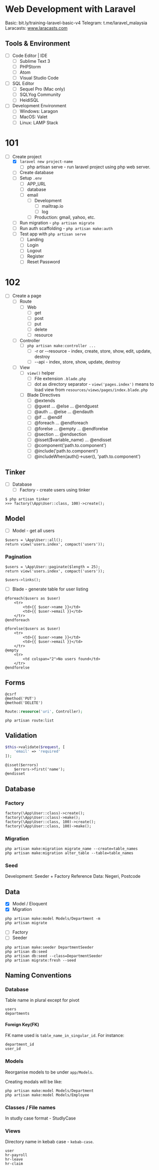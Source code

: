 # Web Development with Laravel

Basic: bit.ly/training-laravel-basic-v4
Telegram: t.me/laravel_malaysia
Laracasts: www.laracasts.com

## Tools & Environment

- [ ] Code Editor | IDE
	- [ ] Sublime Text 3
	- [ ] PHPStorm
	- [ ] Atom
	- [ ] Visual Studio Code
- [ ] SQL Editor
	- [ ] Sequel Pro (Mac only)
	- [ ] SQLYog Community
	- [ ] HeidiSQL
- [ ] Development Environment
	- [ ] Windows: Laragon
	- [ ] MacOS: Valet
	- [ ] Linux: LAMP Stack

# 101

- [ ] Create project
	- [x] `laravel new project-name`
		- [ ] php artisan serve - run laravel project using php web server.
	- [ ] Create database
	- [ ] Setup `.env` 
		- [ ] APP_URL 
		- [ ] database
		- [ ] email
			- [ ] Development
				- [ ] mailtrap.io
				- [ ] log
			- [ ] Production: gmail, yahoo, etc.
	- [ ] Run migration - `php artisan migrate`
	- [ ] Run auth scaffolding - `php artisan make:auth`
	- [ ] Test app with `php artisan serve`
		- [ ] Landing 
		- [ ] Login
		- [ ] Logout
		- [ ] Register
		- [ ] Reset Password

# 102

- [ ] Create a page
	- [ ] Route
		- [ ] Web
			- [ ] get
			- [ ] post
			- [ ] put
			- [ ] delete
			- [ ] resource
	- [ ] Controller
		- [ ] `php artisan make:controller ...`
			- [ ] -r or --resource - index, create, store, show, edit, update, destroy
			- [ ] --api - index, store, show, update, destroy
	- [ ] View
		- [ ] `view()` helper
			- [ ] File extension `.blade.php`
			- [ ] dot as directory separator - `view('pages.index')` means to load view from `resources/views/pages/index.blade.php` 
		- [ ] Blade Directives
			- [ ] @extends
			- [ ] @guest ... @else ... @endguest
			- [ ] @auth ... @else ... @endauth
			- [ ] @if ... @endif
			- [ ] @foreach ... @endforeach
			- [ ] @forelse ... @empty ... @endforelse
			- [ ] @section ... @endsection 
			- [ ] @isset($variable_name) ... @endisset
			- [ ] @component('path.to.component')
			- [ ] @include('path.to.component')
			- [ ] @includeWhen(auth()->user(), 'path.to.component')

## Tinker

- [ ] Database
	- [ ] Factory - create users using tinker 

```
$ php artisan tinker
>>> factory(\App\User::class, 100)->create();
```

## Model

- [ ] Model - get all users

```
$users = \App\User::all();
return view('users.index', compact('users'));
```

### Pagination

```
$users = \App\User::paginate($length = 25);
return view('users.index', compact('users'));
```

```
$users->links();
```

- [ ] Blade - generate table for user listing

```
@foreach($users as $user)
	<tr>
		<td>{{ $user->name }}</td>
		<td>{{ $user->email }}</td>
	</tr>
@endforeach
```

```
@forelse($users as $user)
	<tr>
		<td>{{ $user->name }}</td>
		<td>{{ $user->email }}</td>
	</tr>
@empty
	<tr>
		<td colspan="2">No users found</td>
	</tr>
@endforelse
```

## Forms

```
@csrf
@method('PUT')
@method('DELETE')
```

```php
Route::resource('uri', Controller);
```

```
php artisan route:list
```

## Validation

```php
$this->validate($request, [
	'email' => 'required'
]);
```

```
@isset($errors)
	$errors->first('name');
@endisset
```

## Database

### Factory

```
factory(\App\User::class)->create();
factory(\App\User::class)->make();
factory(\App\User::class, 100)->create();
factory(\App\User::class, 100)->make();
```

### Migration

```
php artisan make:migration migrate_name --create=table_names
php artisan make:migration alter_table --table=table_names
```

### Seed

Development: Seeder + Factory
Reference Data: Negeri, Postcode


## Data

- [x] Model / Eloquent
- [x] Migration

```
php artisan make:model Models/Department -m
php artisan migrate
```

- [ ] Factory
- [ ] Seeder

```
php artisan make:seeder DepartmentSeeder
php artisan db:seed
php artisan db:seed --class=DepartmentSeeder
php artisan migrate:fresh --seed
```

## Naming Conventions

### Database

Table name in plural except for pivot

```
users
departments
```

#### Foreign Key(FK)

FK name used is `table_name_in_singular_id`. For instance:

```
department_id
user_id
```

### Models

Reorganise models to be under `app/Models`.

Creating modals will be like:

```
php artisan make:model Models/Department
php artisan make:model Models/Employee
```

### Classes / File names

In studly case format - StudlyCase

### Views

Directory name in kebab case - `kebab-case`.

```
user
hr-payroll
hr-leave
hr-claim
```
